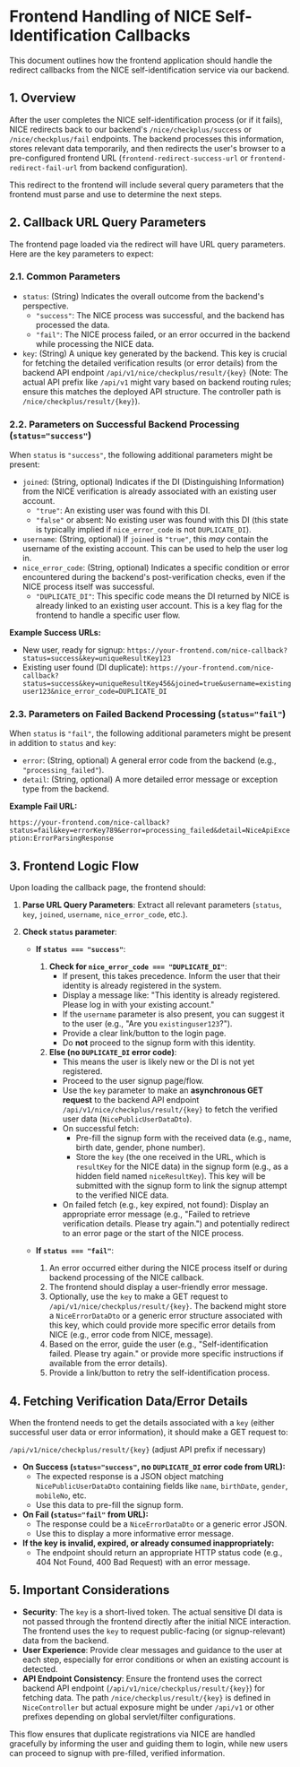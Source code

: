 # Frontend Handling of NICE Self-Identification Callbacks

This document outlines how the frontend application should handle the redirect callbacks from the NICE self-identification service via our backend.

## 1. Overview

After the user completes the NICE self-identification process (or if it fails), NICE redirects back to our backend's `/nice/checkplus/success` or `/nice/checkplus/fail` endpoints. The backend processes this information, stores relevant data temporarily, and then redirects the user's browser to a pre-configured frontend URL (`frontend-redirect-success-url` or `frontend-redirect-fail-url` from backend configuration).

This redirect to the frontend will include several query parameters that the frontend must parse and use to determine the next steps.

## 2. Callback URL Query Parameters

The frontend page loaded via the redirect will have URL query parameters. Here are the key parameters to expect:

### 2.1. Common Parameters

- `status`: (String) Indicates the overall outcome from the backend's perspective.
  - `"success"`: The NICE process was successful, and the backend has processed the data.
  - `"fail"`: The NICE process failed, or an error occurred in the backend while processing the NICE data.
- `key`: (String) A unique key generated by the backend. This key is crucial for fetching the detailed verification results (or error details) from the backend API endpoint `/api/v1/nice/checkplus/result/{key}` (Note: The actual API prefix like `/api/v1` might vary based on backend routing rules; ensure this matches the deployed API structure. The controller path is `/nice/checkplus/result/{key}`).

### 2.2. Parameters on Successful Backend Processing (`status="success"`)

When `status` is `"success"`, the following additional parameters might be present:

- `joined`: (String, optional) Indicates if the DI (Distinguishing Information) from the NICE verification is already associated with an existing user account.
  - `"true"`: An existing user was found with this DI.
  - `"false"` or absent: No existing user was found with this DI (this state is typically implied if `nice_error_code` is not `DUPLICATE_DI`).
- `username`: (String, optional) If `joined` is `"true"`, this _may_ contain the username of the existing account. This can be used to help the user log in.
- `nice_error_code`: (String, optional) Indicates a specific condition or error encountered during the backend's post-verification checks, even if the NICE process itself was successful.
  - `"DUPLICATE_DI"`: This specific code means the DI returned by NICE is already linked to an existing user account. This is a key flag for the frontend to handle a specific user flow.

**Example Success URLs:**

- New user, ready for signup:
  `https://your-frontend.com/nice-callback?status=success&key=uniqueResultKey123`
- Existing user found (DI duplicate):
  `https://your-frontend.com/nice-callback?status=success&key=uniqueResultKey456&joined=true&username=existinguser123&nice_error_code=DUPLICATE_DI`

### 2.3. Parameters on Failed Backend Processing (`status="fail"`)

When `status` is `"fail"`, the following additional parameters might be present in addition to `status` and `key`:

- `error`: (String, optional) A general error code from the backend (e.g., `"processing_failed"`).
- `detail`: (String, optional) A more detailed error message or exception type from the backend.

**Example Fail URL:**

`https://your-frontend.com/nice-callback?status=fail&key=errorKey789&error=processing_failed&detail=NiceApiException:ErrorParsingResponse`

## 3. Frontend Logic Flow

Upon loading the callback page, the frontend should:

1.  **Parse URL Query Parameters**: Extract all relevant parameters (`status`, `key`, `joined`, `username`, `nice_error_code`, etc.).

2.  **Check `status` parameter**:

    - **If `status === "success"`**:

      1.  **Check for `nice_error_code === "DUPLICATE_DI"`**:
          - If present, this takes precedence. Inform the user that their identity is already registered in the system.
          - Display a message like: "This identity is already registered. Please log in with your existing account."
          - If the `username` parameter is also present, you can suggest it to the user (e.g., "Are you `existinguser123`?").
          - Provide a clear link/button to the login page.
          - Do **not** proceed to the signup form with this identity.
      2.  **Else (no `DUPLICATE_DI` error code)**:
          - This means the user is likely new or the DI is not yet registered.
          - Proceed to the user signup page/flow.
          - Use the `key` parameter to make an **asynchronous GET request** to the backend API endpoint `/api/v1/nice/checkplus/result/{key}` to fetch the verified user data (`NicePublicUserDataDto`).
          - On successful fetch:
            - Pre-fill the signup form with the received data (e.g., name, birth date, gender, phone number).
            - Store the `key` (the one received in the URL, which is `resultKey` for the NICE data) in the signup form (e.g., as a hidden field named `niceResultKey`). This key will be submitted with the signup form to link the signup attempt to the verified NICE data.
          - On failed fetch (e.g., key expired, not found): Display an appropriate error message (e.g., "Failed to retrieve verification details. Please try again.") and potentially redirect to an error page or the start of the NICE process.

    - **If `status === "fail"`**:
      1.  An error occurred either during the NICE process itself or during backend processing of the NICE callback.
      2.  The frontend should display a user-friendly error message.
      3.  Optionally, use the `key` to make a GET request to `/api/v1/nice/checkplus/result/{key}`. The backend might store a `NiceErrorDataDto` or a generic error structure associated with this key, which could provide more specific error details from NICE (e.g., error code from NICE, message).
      4.  Based on the error, guide the user (e.g., "Self-identification failed. Please try again." or provide more specific instructions if available from the error details).
      5.  Provide a link/button to retry the self-identification process.

## 4. Fetching Verification Data/Error Details

When the frontend needs to get the details associated with a `key` (either successful user data or error information), it should make a GET request to:

`/api/v1/nice/checkplus/result/{key}` (adjust API prefix if necessary)

- **On Success (`status="success"`, no `DUPLICATE_DI` error code from URL):**
  - The expected response is a JSON object matching `NicePublicUserDataDto` containing fields like `name`, `birthDate`, `gender`, `mobileNo`, etc.
  - Use this data to pre-fill the signup form.
- **On Fail (`status="fail"` from URL):**
  - The response could be a `NiceErrorDataDto` or a generic error JSON.
  - Use this to display a more informative error message.
- **If the key is invalid, expired, or already consumed inappropriately:**
  - The endpoint should return an appropriate HTTP status code (e.g., 404 Not Found, 400 Bad Request) with an error message.

## 5. Important Considerations

- **Security**: The `key` is a short-lived token. The actual sensitive DI data is not passed through the frontend directly after the initial NICE interaction. The frontend uses the `key` to request public-facing (or signup-relevant) data from the backend.
- **User Experience**: Provide clear messages and guidance to the user at each step, especially for error conditions or when an existing account is detected.
- **API Endpoint Consistency**: Ensure the frontend uses the correct backend API endpoint (`/api/v1/nice/checkplus/result/{key}`) for fetching data. The path `/nice/checkplus/result/{key}` is defined in `NiceController` but actual exposure might be under `/api/v1` or other prefixes depending on global servlet/filter configurations.

This flow ensures that duplicate registrations via NICE are handled gracefully by informing the user and guiding them to login, while new users can proceed to signup with pre-filled, verified information.
